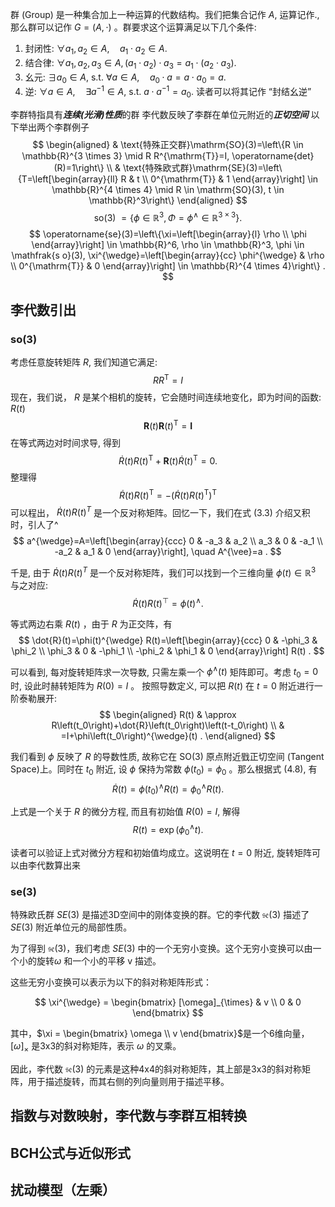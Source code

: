 群 (Group) 是一种集合加上一种运算的代数结构。我们把集合记作 $A$, 运算记作., 那么群可以记作 $G=(A, \cdot)$ 。群要求这个运算满足以下几个条件:
1. 封闭性: $\forall a_1, a_2 \in A, \quad a_1 \cdot a_2 \in A$.
2. 结合律: $\forall a_1, a_2, a_3 \in A,\left(a_1 \cdot a_2\right) \cdot a_3=a_1 \cdot\left(a_2 \cdot a_3\right)$.
3. 幺元: $\exists a_0 \in A$, s.t. $\forall a \in A, \quad a_0 \cdot a=a \cdot a_0=a$.
4. 逆: $\forall a \in A, \quad \exists a^{-1} \in A$, s.t. $a \cdot a^{-1}=a_0$.
读者可以将其记作 “封结幺逆”

李群特指具有***连续(光滑)性质***的群
李代数反映了李群在单位元附近的***正切空间***
以下举出两个李群例子
$$
\begin{aligned}
& \text{特殊正交群}\mathrm{SO}(3)=\left\{R \in \mathbb{R}^{3 \times 3} \mid R R^{\mathrm{T}}=I, \operatorname{det}(R)=1\right\} \\
& \text{特殊欧式群}\mathrm{SE}(3)=\left\{T=\left[\begin{array}{ll}
R & t \\
0^{\mathrm{T}} & 1
\end{array}\right] \in \mathbb{R}^{4 \times 4} \mid R \in \mathrm{SO}(3), t \in \mathbb{R}^3\right\}
\end{aligned}
$$
$$
\text { so(3) }=\left\{\phi \in \mathbb{R}^3, \Phi=\phi^{\wedge} \in \mathbb{R}^{3 \times 3}\right\} .
$$
$$
\operatorname{se}(3)=\left\{\xi=\left[\begin{array}{l}
\rho \\
\phi
\end{array}\right] \in \mathbb{R}^6, \rho \in \mathbb{R}^3, \phi \in \mathfrak{s o}(3), \xi^{\wedge}=\left[\begin{array}{cc}
\phi^{\wedge} & \rho \\
0^{\mathrm{T}} & 0
\end{array}\right] \in \mathbb{R}^{4 \times 4}\right\} .
$$
## 李代数引出
### so(3)
考虑任意旋转矩阵 $R$, 我们知道它满足:
$$
R R^{\mathrm{T}}=I
$$
现在，我们说， $R$ 是某个相机的旋转，它会随时间连续地变化，即为时间的函数: $R(t)$ 
$$
\boldsymbol{R}(t) \boldsymbol{R}(t)^{\mathrm{T}}=\boldsymbol{I}
$$
在等式两边对时间求导, 得到
$$
\dot{R}(t) R(t)^{\mathrm{T}}+\boldsymbol{R}(t) \dot{R}(t)^{\mathrm{T}}=0 .
$$
整理得
$$
\dot{R}(t) R(t)^{\mathrm{T}}=-\left(\dot{R}(t) R(t)^{\mathrm{T}}\right)^{\mathrm{T}}
$$
可以程出， $\dot{R}(t) R(t)^T$ 是一个反对称矩阵。回忆一下，我们在式 (3.3) 介绍又积时，引人了^
$$
a^{\wedge}=A=\left[\begin{array}{ccc}
0 & -a_3 & a_2 \\
a_3 & 0 & -a_1 \\
-a_2 & a_1 & 0
\end{array}\right], \quad A^{\vee}=a .
$$

千是, 由于 $\dot{R}(t) R(t)^T$ 是一个反对称矩阵，我们可以找到一个三维向量 $\phi(t) \in \mathbb{R}^3$ 与之对应:
$$
\dot{R}(t) R(t)^{\top}=\phi(t)^{\wedge} .
$$

等式两边右乘 $R(t)$ ，由于 $R$ 为正交阵，有
$$
\dot{R}(t)=\phi(t)^{\wedge} R(t)=\left[\begin{array}{ccc}
0 & -\phi_3 & \phi_2 \\
\phi_3 & 0 & -\phi_1 \\
-\phi_2 & \phi_1 & 0
\end{array}\right] R(t) .
$$

可以看到, 每对旋转矩阵求一次导数, 只需左乘一个 $\phi^{\wedge}(t)$ 矩阵即可。考虑 $t_0=0$ 时, 设此时赫转矩阵为 $R(0)=I$ 。 按照导数定义, 可以把 $R(t)$ 在 $t=0$ 附近进行一阶泰勒展开:
$$
\begin{aligned}
R(t) & \approx R\left(t_0\right)+\dot{R}\left(t_0\right)\left(t-t_0\right) \\
& =I+\phi\left(t_0\right)^{\wedge}(t) .
\end{aligned}
$$

我们看到 $\phi$ 反映了 $R$ 的导数性质, 故称它在 $\mathrm{SO}(3)$ 原点附近戥正切空间 (Tangent Space)上。同时在 $t_0$ 附近, 设 $\phi$ 保持为常数 $\phi\left(t_0\right)=\phi_0$ 。那么根据式 (4.8), 有
$$
\dot{R}(t)=\phi\left(t_0\right)^{\wedge} R(t)=\phi_0^{\wedge} R(t) .
$$

上式是一个关于 $R$ 的微分方程, 而且有初始值 $R(0)=I$, 解得
$$
R(t)=\exp \left(\phi_0^{\wedge} t\right) .
$$

读者可以验证上式对微分方程和初始值均成立。这说明在 $t=0$ 附近, 旋转矩阵可以由李代数算出来
### se(3)
特殊欧氏群 $SE(3)$ 是描述3D空间中的刚体变换的群。它的李代数 $\mathfrak{se}(3)$ 描述了$SE(3)$ 附近单位元的局部性质。

为了得到 $\mathfrak{se}(3)$，我们考虑 $SE(3)$ 中的一个无穷小变换。这个无穷小变换可以由一个小的旋转$\omega$ 和一个小的平移 v 描述。

这些无穷小变换可以表示为以下的斜对称矩阵形式：

$$
\xi^{\wedge} = \begin{bmatrix}
[\omega]_{\times} & v \\
0 & 0
\end{bmatrix}
$$

其中，$\xi = \begin{bmatrix} \omega \\ v \end{bmatrix}$是一个6维向量，$[\omega]_{\times}$ 是3x3的斜对称矩阵，表示 $\omega$ 的叉乘。

因此，李代数 $\mathfrak{se}(3)$ 的元素是这种4x4的斜对称矩阵，其上部是3x3的斜对称矩阵，用于描述旋转，而其右侧的列向量则用于描述平移。

## 指数与对数映射，李代数与李群互相转换


## BCH公式与近似形式

## 扰动模型（左乘）